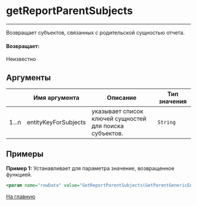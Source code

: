 # getReportParentSubjects

---

Возвращает субъектов, связанных с родительской сущностью отчета.

#### Возвращает:

Неизвестно

## Аргументы

|  | Имя аргумента | Описание | Тип значения |
| --- | --- | --- | --- |
| 1...n | entityKeyForSubjects | указывает список ключей сущностей для поиска субъектов. | `String` |

## Примеры

**Пример 1:** Устанавливает для параметра значение, возвращенное функцией.
```xml
<param name="rowData" value="GetReportParentSubjects(GetParentGenericEntityTableKeys('X_SUSPECT.X_PARTY_RK'))" />
```



[На главную](./)